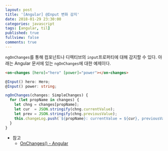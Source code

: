 ```yaml
---
layout: post
title: '[Angular] @Input 변화 감지'
date: 2018-01-29 23:30:00
categories: javascript
tags: [angular, til]
published: true
fullview: false
comments: true
---
```


`ngOnChanges`를 통해 컴포넌트나 디렉티브의 `input`프로퍼티에 대해 감지할 수 있다. 아래는 Angular 문서에 있는 `ngOnChanges`에 대한 예제이다.

```html
<on-changes [hero]="hero" [power]="power"></on-changes>
```

```typescript
@Input() hero: Hero;
@Input() power: string;

ngOnChanges(changes: SimpleChanges) {
  for (let propName in changes) {
    let chng = changes[propName];
    let cur  = JSON.stringify(chng.currentValue);
    let prev = JSON.stringify(chng.previousValue);
    this.changeLog.push(`${propName}: currentValue = ${cur}, previousValue = ${prev}`);
  }
}
```

* 참고
  * [OnChanges() - Angular](https://angular.io/guide/lifecycle-hooks#onchanges)